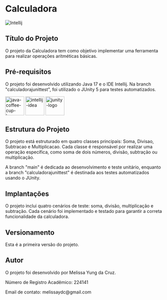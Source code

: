 <h1>Calculadora</h1>

<img src="https://github.com/Melissaydc/Calculadora/assets/112006578/a984d151-5c6a-4a94-846f-812a4d75490e" alt="Intellij"/>

  <h2>Título do Projeto</h2>
  <p>O projeto da Calculadora tem como objetivo implementar uma ferramenta para realizar operações aritméticas básicas.</p>

  <h2>Pré-requisitos</h2>
  <p>O projeto foi desenvolvido utilizando Java 17 e o IDE Intellij. Na branch "calculadorajunittest", foi utilizado o JUnity 5 para testes automatizados.</p>
  <div>
<img width="60" height="60" src="https://img.icons8.com/fluency/48/java-coffee-cup-logo.png" alt="java-coffee-cup-logo"/> <img width="60" height="60" src="https://img.icons8.com/color/48/intellij-idea.png" alt="intellij-idea"/>
     <img width="60" height="60" src="https://junit.org/junit5/assets/img/junit5-logo.png" alt="junity-logo"/>
</div>

  <h2>Estrutura do Projeto</h2>
  <p>O projeto está estruturado em quatro classes principais: Soma, Divisao, Subtracao e Multiplicacao. Cada classe é responsável por realizar uma operação específica, como soma de dois números, divisão, subtração ou multiplicação.</p>
  <p>A branch "main" é dedicada ao desenvolvimento e teste unitário, enquanto a branch "calculadorajunittest" é destinada aos testes automatizados usando o JUnity.</p>

  <h2>Implantações</h2>
  <p>O projeto inclui quatro cenários de teste: soma, divisão, multiplicação e subtração. Cada cenário foi implementado e testado para garantir a correta funcionalidade da calculadora.</p>

  <h2>Versionamento</h2>
  <p>Esta é a primeira versão do projeto.</p>

  <h2>Autor</h2>
  <p>O projeto foi desenvolvido por Melissa Yung da Cruz.</p>
  <p>Número de Registro Acadêmico: 224141</p>
  <p>Email de contato: melissaydc@gmail.com</p>

